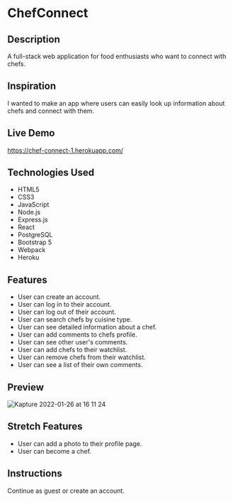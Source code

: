 # ChefConnect

## Description
A full-stack web application for food enthusiasts who want to connect with chefs. 

## Inspiration
I wanted to make an app where users can easily look up information about chefs and connect with them. 

## Live Demo
https://chef-connect-1.herokuapp.com/

## Technologies Used
- HTML5
- CSS3
- JavaScript
- Node.js
- Express.js
- React
- PostgreSQL
- Bootstrap 5
- Webpack
- Heroku

## Features
- User can create an account.
- User can log in to their account.
- User can log out of their account.
- User can search chefs by cuisine type.
- User can see detailed information about a chef.
- User can add comments to chefs profile.
- User can see other user's comments.
- User can add chefs to their watchlist.
- User can remove chefs from their watchlist. 
- User can see a list of their own comments. 

## Preview
![Kapture 2022-01-26 at 16 11 24](https://user-images.githubusercontent.com/68756038/151448049-831ce9f5-6c3e-4ccc-9a44-01319b463f55.gif)


## Stretch Features
- User can add a photo to their profile page.
- User can become a chef.

## Instructions
Continue as guest or create an account. 
